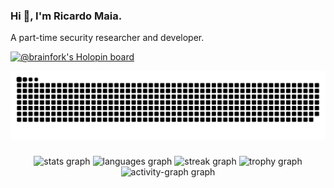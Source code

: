 ### Hi 👋, I'm Ricardo Maia. 
A part-time security researcher and developer.

[![@brainfork's Holopin board](https://holopin.me/brainfork)](https://holopin.io/@brainfork)

<img src="https://raw.githubusercontent.com/ricardomaia/ricardomaia/output/snake.svg" alt="Snake animation" />

###

<div align="center">
  <img src="https://github-readme-stats.vercel.app/api?username=ricardomaia&hide_title=false&hide_rank=false&show_icons=true&include_all_commits=true&count_private=true&disable_animations=false&theme=dracula&locale=en&hide_border=false&order=1" height="150" alt="stats graph"  />
  <img src="https://github-readme-stats.vercel.app/api/top-langs?username=ricardomaia&locale=en&hide_title=false&layout=compact&card_width=320&langs_count=5&theme=dracula&hide_border=false&order=2" height="150" alt="languages graph"  />
  <img src="https://streak-stats.demolab.com?user=ricardomaia&locale=en&mode=daily&theme=dracula&hide_border=false&border_radius=5&order=3" height="150" alt="streak graph"  />
  <img src="https://github-profile-trophy.vercel.app?username=ricardomaia&theme=dracula&column=-1&row=1&margin-w=8&margin-h=8&no-bg=false&no-frame=false&order=4" height="150" alt="trophy graph"  />
  <img src="https://github-readme-activity-graph.vercel.app/graph?username=ricardomaia&radius=16&theme=react&area=true&order=5" height="300" alt="activity-graph graph"  />
</div>

###


